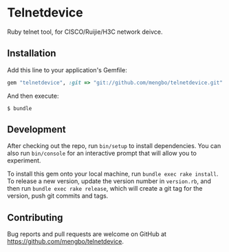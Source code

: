 # Telnetdevice

Ruby telnet tool, for CISCO/Ruijie/H3C network deivce.

## Installation

Add this line to your application's Gemfile:

```ruby
gem "telnetdevice", :git => "git://github.com/mengbo/telnetdevice.git"
```

And then execute:

    $ bundle

## Development

After checking out the repo, run `bin/setup` to install dependencies. You can also run `bin/console` for an interactive prompt that will allow you to experiment.

To install this gem onto your local machine, run `bundle exec rake install`. To release a new version, update the version number in `version.rb`, and then run `bundle exec rake release`, which will create a git tag for the version, push git commits and tags.

## Contributing

Bug reports and pull requests are welcome on GitHub at https://github.com/mengbo/telnetdevice.


